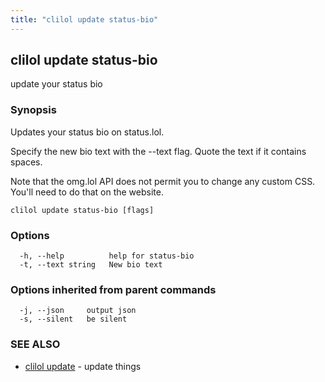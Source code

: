 ```yaml
---
title: "clilol update status-bio"
---
```

## clilol update status-bio

update your status bio

### Synopsis

Updates your status bio on status.lol.
		
Specify the new bio text with the --text flag.
Quote the text if it contains spaces.

Note that the omg.lol API does not permit you to change any custom
CSS. You'll need to do that on the website.

```
clilol update status-bio [flags]
```

### Options

```
  -h, --help          help for status-bio
  -t, --text string   New bio text
```

### Options inherited from parent commands

```
  -j, --json     output json
  -s, --silent   be silent
```

### SEE ALSO

* [clilol update](clilol_update.md)	 - update things

